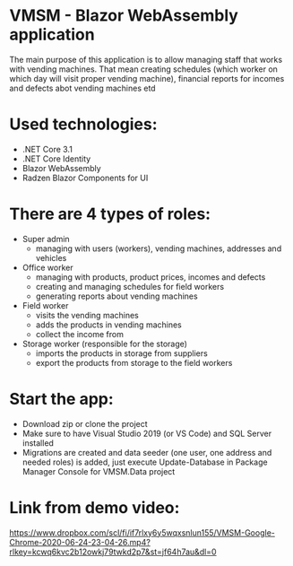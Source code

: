 # VMSM - Blazor WebAssembly application

The main purpose of this application is to allow managing staff that works with vending machines. That mean creating schedules (which worker on which day will visit proper vending machine), financial reports for incomes and defects abot vending machines etd

# Used technologies:
  - .NET Core 3.1
  - .NET Core Identity
  - Blazor WebAssembly
  - Radzen Blazor Components for UI 

# There are 4 types of roles:
  - Super admin 
    - managing with users (workers), vending machines, addresses and vehicles
  - Office worker
    - managing with products, product prices, incomes and defects
    - creating and managing schedules for field workers
    - generating reports about vending machines
  - Field worker 
    - visits the vending machines
    - adds the products in vending machines
    - collect the income from
  - Storage worker (responsible for the storage)
    - imports the products in storage from suppliers
    - export the products from storage to the field workers
  
# Start the app:
  - Download zip or clone the project
  - Make sure to have Visual Studio 2019 (or VS Code) and SQL Server installed
  - Migrations are created and data seeder (one user, one address and needed roles) is added, just execute Update-Database in Package Manager Console for VMSM.Data project

# Link from demo video:
https://www.dropbox.com/scl/fi/if7rlxy6y5wqxsnlun155/VMSM-Google-Chrome-2020-06-24-23-04-26.mp4?rlkey=kcwq6kvc2b12owkj79twkd2p7&st=jf64h7au&dl=0
